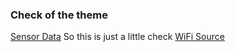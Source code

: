 ### Check of the theme
[Sensor Data](https://emperez.github.io/AgricultureSensor.github.io/SensorData)
So this is just a little check
[WiFi Source](https://create.arduino.cc/projecthub/phpoc_man/arduino-dynamic-web-control-8da805)
